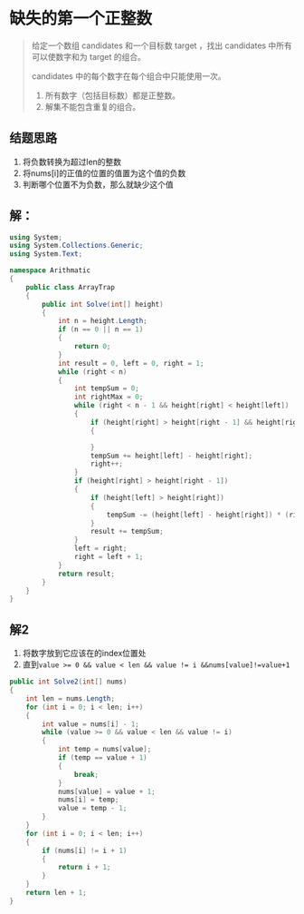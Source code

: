 # 缺失的第一个正整数

> 给定一个数组 candidates 和一个目标数 target ，找出 candidates 中所有可以使数字和为 target 的组合。
>
> candidates 中的每个数字在每个组合中只能使用一次。
>
> 1. 所有数字（包括目标数）都是正整数。
> 2. 解集不能包含重复的组合。 

## 结题思路

1. 将负数转换为超过len的整数
2. 将nums[i]的正值的位置的值置为这个值的负数
3. 判断哪个位置不为负数，那么就缺少这个值

## 解：

```c#
using System;
using System.Collections.Generic;
using System.Text;

namespace Arithmatic
{
    public class ArrayTrap
    {
        public int Solve(int[] height)
        {
            int n = height.Length;
            if (n == 0 || n == 1)
            {
                return 0;
            }
            int result = 0, left = 0, right = 1;
            while (right < n)
            {
                int tempSum = 0;
                int rightMax = 0;
                while (right < n - 1 && height[right] < height[left])
                {
                    if (height[right] > height[right - 1] && height[right] < height[right + 1])
                    {

                    }
                    tempSum += height[left] - height[right];
                    right++;
                }
                if (height[right] > height[right - 1])
                {
                    if (height[left] > height[right])
                    {
                        tempSum -= (height[left] - height[right]) * (right - left - 1);
                    }
                    result += tempSum;
                }
                left = right;
                right = left + 1;
            }
            return result;
        }
    }
}

```

## 解2

1. 将数字放到它应该在的index位置处
2. 直到`value >= 0 && value < len && value != i &&nums[value]!=value+1`

```c#
public int Solve2(int[] nums)
{
    int len = nums.Length;
    for (int i = 0; i < len; i++)
    {
        int value = nums[i] - 1;
        while (value >= 0 && value < len && value != i)
        {
            int temp = nums[value];
            if (temp == value + 1)
            {
                break;
            }
            nums[value] = value + 1;
            nums[i] = temp;
            value = temp - 1;
        }
    }
    for (int i = 0; i < len; i++)
    {
        if (nums[i] != i + 1)
        {
            return i + 1;
        }
    }
    return len + 1;
}
```

